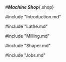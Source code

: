 #***Machine Shop***{.shop}

#include "Introduction.md"

#include "Lathe.md"

#include "Milling.md"

#include "Shaper.md"

#include "Jobs.md"
